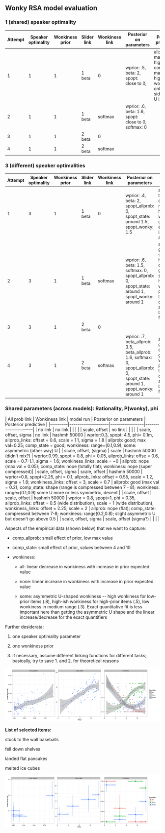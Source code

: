 ## Wonky RSA model evaluation


### 1 (shared) speaker optimality 

| Attempt | Speaker optimality | Wonkiness prior | Slider link | Wonkiness link | Posterior on parameters | Posterior  predictive |
|---------|--------------------|-----------------|-------------|----------------|-------------------------|-----------------------|
| 1       | 1                  | 1               | 1 beta      | 0              | wprior: .5, beta: 2, spopt: close to 0,                         | allprob: max too high, comp_state: max too high, wonkiness: only the left side of the U is there                      |
| 2       | 1                  | 1               | 1 beta      | softmax        | wprior: .6, beta: 1.6, spopt: close to 0, softmax: 0                         |                       |
| 3       | 1                  | 1               | 2 beta      | 0              |                         |                       |
| 4       | 1                  | 1               | 2 beta      | softmax        |                         |                       |

### 3 (different) speaker optimalities

| Attempt | Speaker optimality | Wonkiness prior | Slider link | Wonkiness link | Posterior on parameters | Posterior  predictive |
|---------|--------------------|-----------------|-------------|----------------|-------------------------|-----------------------|
| 1       | 3                  | 1               | 1 beta      | 0              | wprior: .4, beta: 2, spopt_allprob: 0, spopt_state: around 1.5, spopt_wonky: 1.5                        | allprob: max too high, comp_state: max too high, wonkiness: good except U isn't asymmetric                       |
| 2       | 3                  | 1               | 1 beta      | softmax        | wprior: .6, beta: 1.5, softmax: 0, spopt_allprob: 0, spopt_state: around 1, spopt_wonky: around 1                        | allprob: good (max slightly too high), comp_state: good, (max slightly too high), wonkiness: probabilities too compressed and U basically flat                      |
| 3       | 3                  | 1               | 2 beta      | 0              |                         |                       |
| 4       | 3                  | 1               | 2 beta      | softmax        | wprior: .7, beta_allprob: 3.5, beta_allprob: 1.6, softmax: 0, spopt_allprob: 0, spopt_state: around 1, spopt_wonky: around 1                        | allprob: good, comp_state: good, wonkiness: probabilities too compressed and U basically flat                      |

### Shared parameters (across models): Rationality, P(wonky), phi

| All prob link | Wonkiness link | model run  |  Posterior on parameters | Posterior  predictive |
|---------|--------------------|-----------------|---------------------|
|    no link |       no link       |  |             |  |
|    scale, offset   |     no link    |       |               |  |
|    scale, offset, sigma   |     no link     |   hashmh 50000  |      wprior:0.3, spopt: 4.5, phi= 0.1m, allprob_links: offset = 0.6, scale = 1.1, sigma = 1.8  | allprob: good; max val=0.25; comp_state = good; wonkiness: range=(0.1,0.9), some: asymmetric (other way) U  |
|    scale, offset, (sigma)   |         scale  |   hashmh 50000 (didn't mix?)  |    wprior:0.99, spopt = 0.8, phi = 0.05, allprob_links: offse = 0.6, scale = 0.7-1.1, sigma = 1.6; wonkiness_links: scale = ~0           |  allprob: nope (max val = 0.05); comp_state: nope (totally flat); wonkiness: nope (super compressed)|
|    scale, offset, sigma  |   scale, offset  |    hashmh 50000      |     wprior=0.8, spopt=2.25, phi = 0.1, allprob_links: offset = 0.55, scale = 1.2, sigma = 1.8; wonkiness_links: offset = 3, scale = 0.7  |    allprob: good (max val = 0.2); comp_state: shape (range is compressed between 7 - 8); wonkiness: range=(0.1,0.9) some U more or less symmetric, decent  |
|    scale, offset  |   scale, offset  |    hashmh 50000      |    wprior = 0.8, spopt=1, phi = 0.35, allprob_links: offset = 0.5 (wide distribution), scale = 1 (wide distribution); wonkiness_links: offset = 2.25, scale = 2   |   allprob: nope (flat); comp_state: compressed between 7-8; wonkiness: range(0.2,0.8); slight asymmetric U but doesn't go above 0.5   |
|    scale, offset, sigma  |   scale, offset (sigma?) |       |       |      |




Aspects of the empirical data (shown below) that we want to capture:

- comp_allprob: small effect of prior, low max value

- comp_state: small effect of prior, values between 4 and 10

- wonkiness: 

	- all: linear decrease in wonkiness with increase in prior expected value
	
	- none: linear increase in wonkiness with increase in prior expected value	
	
	- some: asymmetric U-shaped wonkiness -- high wonkiness for low-prior items (.8), high-ish wonkiness for high-prior items (.5), low wonkiness in medium range (.3). Exact quantitative fit is less important here than getting the asymmetric U shape and the linear increase/decrease for the exact quantifiers

Further desiderata:

1. one speaker optimality parameter

2. one wonkiness prior

3. if necessary, assume different linking functions for different tasks; basically, try to save 1. and 2. for theoretical reasons

![Empirical data for three different tasks](/bayesian_model_comparison/results/graphs/empirical_curves.png "Empirical means for each task")

**List of selected items:**

stuck to the wall baseballs

fell down shelves

landed flat pancakes

melted ice cubes

![Empirical data for three different tasks for selected items](/bayesian_model_comparison/results/graphs/empirical_curves_selected.png "Empirical means for each task (selected items)")
